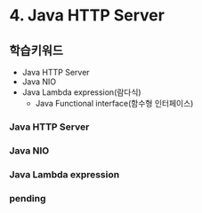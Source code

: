 # 4. Java HTTP Server

## 학습키워드

- Java HTTP Server
- Java NIO
- Java Lambda expression(람다식)
  - Java Functional interface(함수형 인터페이스)

### Java HTTP Server

### Java NIO

### Java Lambda expression

### pending
